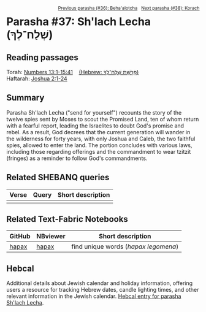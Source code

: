 <span style="float: right;"><sup><a href="../36%20-%20BehaAlotcha">Previous parasha (#36): Beha'alotcha</a> &nbsp;&nbsp;<a href="../38%20-%20Korach">Next parasha (#38): Korach</a></sup></span>

# Parasha #37: Sh'lach Lecha (שְׁלַח־לְךָ)

## Reading passages

Torah: [Numbers 13:1-15:41](https://www.stepbible.org/?q=version=NASB2020|reference=Num.13:1-15:41&options=HNVUG) &nbsp;&nbsp; [(Hebrew: פָּרָשַׁת שְׁלַח־לְךָ)](https://tikkun.io/#/p/shlach)<br>
Haftarah: 
[Joshua 2:1-24](https://www.stepbible.org/?q=version=NASB2020|reference=Josh.2:1-24&options=HNVUG) 

## Summary

Parasha Sh'lach Lecha ("send for yourself") recounts the story of the twelve spies sent by Moses to scout the Promised Land, ten of whom return with a fearful report, leading the Israelites to doubt God's promise and rebel. As a result, God decrees that the current generation will wander in the wilderness for forty years, with only Joshua and Caleb, the two faithful spies, allowed to enter the land. The portion concludes with various laws, including those regarding offerings and the commandment to wear tzitzit (fringes) as a reminder to follow God's commandments.

## Related SHEBANQ queries

Verse | Query | Short description
--- | --- | --- 
||


## Related Text-Fabric Notebooks

GitHub | NBviewer | Short description
---|---|---
[hapax](hapax.ipynb) | [hapax](https://nbviewer.org/github/tonyjurg/Parashot/blob/main/WeeklyParasha/37%20-%20Shlach%20Lecha/hapax.ipynb)| find unique words (*hapax legomena*)

## Hebcal

Additional details about Jewish calendar and holiday information, offering users a resource for tracking Hebrew dates, candle lighting times, and other relevant information in the Jewish calendar. [Hebcal entry for parasha Sh'lach Lecha](https://www.hebcal.com/sedrot/shlach).

